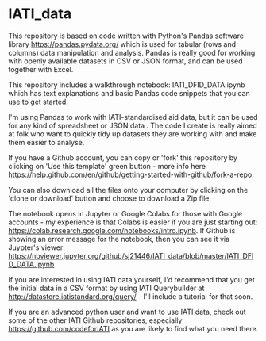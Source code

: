 # IATI_data
This repository is based on code written with Python's Pandas software library https://pandas.pydata.org/ which is used for tabular (rows and columns) data manipulation and analysis. Pandas is really good for working with openly available datasets in CSV or JSON format, and can be used together with Excel. 

This repository includes a walkthrough notebook: IATI_DFID_DATA.ipynb which has text explanations and basic Pandas code snippets that you can use to get started.

I'm using Pandas to work with IATI-standardised aid data, but it can be used for any kind of spreadsheet or JSON data . The code I create is really aimed at folk who want to quickly tidy up datasets they are working with and make them easier to analyse. 

If you have a Github account, you can copy or 'fork' this repository by clicking on 'Use this template' green button - more info here https://help.github.com/en/github/getting-started-with-github/fork-a-repo.

You can also download all the files onto your computer by clicking on the 'clone or download' button and choose to download a Zip file.

The notebook opens in Jupyter or Google Colabs for those with Google accounts - my experience is that Colabs is easier if you are just starting out: https://colab.research.google.com/notebooks/intro.ipynb. If Github is showing an error message for the notebook, then you can see it via Juypter's viewer: https://nbviewer.jupyter.org/github/sj21446/IATI_data/blob/master/IATI_DFID_DATA.ipynb

If you are interested in using IATI data yourself, I'd recommend that you get the initial data in a CSV format by using IATI Querybuilder at http://datastore.iatistandard.org/query/ - I'll include a tutorial for that soon.

If you are an advanced python user and want to use IATI data, check out some of the other IATI Github repositories, especially https://github.com/codeforIATI as you are likely to find what you need there.


